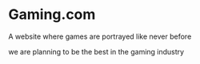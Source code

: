 # Gaming.com
A website where games are portrayed like never before

we are planning to be the best in the gaming industry

